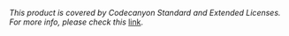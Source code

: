 *This product is covered by Codecanyon Standard and Extended Licenses. For more info, please check this* [link](https://codecanyon.net/licenses/standard).